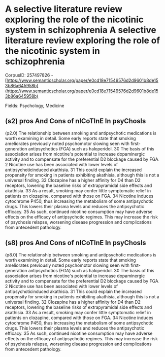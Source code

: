 # A selective literature review exploring the role of the nicotinic system in schizophrenia A selective literature review exploring the role of the nicotinic system in schizophrenia

CorpusID: 257497826 - [https://www.semanticscholar.org/paper/e0cd18e71549576d2d9601b8de153b86a645958b](https://www.semanticscholar.org/paper/e0cd18e71549576d2d9601b8de153b86a645958b)

Fields: Psychology, Medicine

## (s2) pros And Cons of nICoTInE In psyChosIs
(p2.0) The relationship between smoking and antipsychotic medications is worth examining in detail. Some early reports state that smoking ameliorates previously noted psychomotor slowing seen with first-generation antipsychotics (FGA) such as haloperidol. 30 The basis of this association arises from nicotine's potential to increase dopaminergic activity and to compensate for the preferential D2 blockage caused by FGA. 2 Nicotine use has been associated with lower levels of antipsychoticinduced akathisia. 31 This could explain the increased propensity for smoking in patients exhibiting akathisia, although this is not a universal finding. 32 Clozapine has a higher affinity for D4 than D2 receptors, lowering the baseline risks of extrapyramidal side effects and akathisia. 33 As a result, smoking may confer little symptomatic relief in patients on clozapine, compared with those on FGA. 34 Nicotine induces cytochrome P450, thus increasing the metabolism of some antipsychotic drugs. This lowers their plasma levels and reduces the antipsychotic efficacy. 35 As such, continued nicotine consumption may have adverse effects on the efficacy of antipsychotic regimes. This may increase the risk of psychosis relapse, worsening disease progression and complications from antecedent pathology.
## (s8) pros And Cons of nICoTInE In psyChosIs
(p8.0) The relationship between smoking and antipsychotic medications is worth examining in detail. Some early reports state that smoking ameliorates previously noted psychomotor slowing seen with first-generation antipsychotics (FGA) such as haloperidol. 30 The basis of this association arises from nicotine's potential to increase dopaminergic activity and to compensate for the preferential D2 blockage caused by FGA. 2 Nicotine use has been associated with lower levels of antipsychoticinduced akathisia. 31 This could explain the increased propensity for smoking in patients exhibiting akathisia, although this is not a universal finding. 32 Clozapine has a higher affinity for D4 than D2 receptors, lowering the baseline risks of extrapyramidal side effects and akathisia. 33 As a result, smoking may confer little symptomatic relief in patients on clozapine, compared with those on FGA. 34 Nicotine induces cytochrome P450, thus increasing the metabolism of some antipsychotic drugs. This lowers their plasma levels and reduces the antipsychotic efficacy. 35 As such, continued nicotine consumption may have adverse effects on the efficacy of antipsychotic regimes. This may increase the risk of psychosis relapse, worsening disease progression and complications from antecedent pathology.
